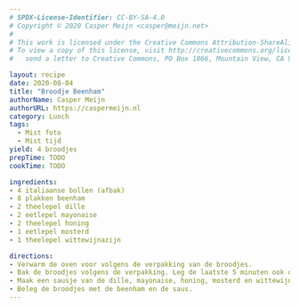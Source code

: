 ```yaml
---
# SPDX-License-Identifier: CC-BY-SA-4.0
# Copyright © 2020 Casper Meijn <casper@meijn.net>
# 
# This work is licensed under the Creative Commons Attribution-ShareAlike 4.0 International License. 
# To view a copy of this license, visit http://creativecommons.org/licenses/by-sa/4.0/ or 
#   send a letter to Creative Commons, PO Box 1866, Mountain View, CA 94042, USA.

layout: recipe
date: 2020-08-04
title: "Broodje Beenham"
authorName: Casper Meijn
authorURL: https://caspermeijn.nl
category: Lunch
tags:
  - Mist foto
  - Mist tijd
yield: 4 broodjes
prepTime: TODO
cookTime: TODO

ingredients:
- 4 italiaanse bollen (afbak)
- 8 plakken beenham
- 2 theelepel dille
- 2 eetlepel mayonaise
- 2 theelepel honing
- 1 eetlepel mosterd
- 1 theelepel wittewijnazijn

directions:
- Verwarm de oven voor volgens de verpakking van de broodjes.
- Bak de broodjes volgens de verpakking. Leg de laatste 5 minuten ook de beenham plakken in de oven.
- Maak een sausje van de dille, mayonaise, honing, mosterd en wittewijnazijn.
- Beleg de broodjes met de beenham en de saus.
---
```

